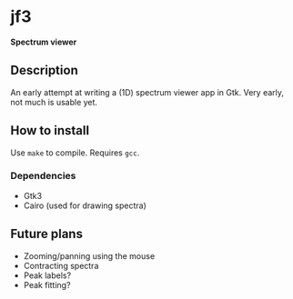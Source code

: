 # **jf3**

**Spectrum viewer**

## Description

An early attempt at writing a (1D) spectrum viewer app in Gtk.  Very early, not much is usable yet.

## How to install

Use `make` to compile.  Requires `gcc`.

### Dependencies

* Gtk3
* Cairo (used for drawing spectra)

## Future plans

* Zooming/panning using the mouse
* Contracting spectra
* Peak labels?
* Peak fitting?
